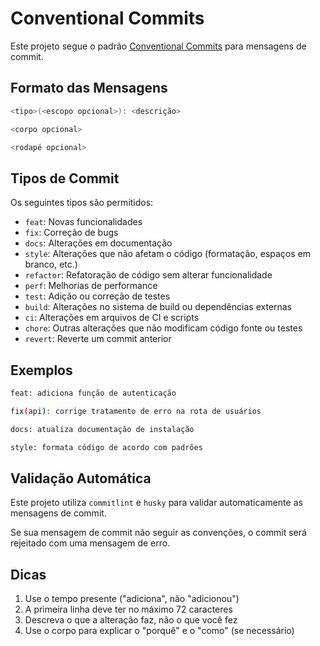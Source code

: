 # Conventional Commits

Este projeto segue o padrão [Conventional Commits](https://www.conventionalcommits.org/) para mensagens de commit.

## Formato das Mensagens

```bash
<tipo>(<escopo opcional>): <descrição>

<corpo opcional>

<rodapé opcional>
```

## Tipos de Commit

Os seguintes tipos são permitidos:

- `feat`: Novas funcionalidades
- `fix`: Correção de bugs
- `docs`: Alterações em documentação
- `style`: Alterações que não afetam o código (formatação, espaços em branco, etc.)
- `refactor`: Refatoração de código sem alterar funcionalidade
- `perf`: Melhorias de performance
- `test`: Adição ou correção de testes
- `build`: Alterações no sistema de build ou dependências externas
- `ci`: Alterações em arquivos de CI e scripts
- `chore`: Outras alterações que não modificam código fonte ou testes
- `revert`: Reverte um commit anterior

## Exemplos

```bash
feat: adiciona função de autenticação
```

```bash
fix(api): corrige tratamento de erro na rota de usuários
```

```bash
docs: atualiza documentação de instalação
```

```bash
style: formata código de acordo com padrões
```

## Validação Automática

Este projeto utiliza `commitlint` e `husky` para validar automaticamente as mensagens de commit.

Se sua mensagem de commit não seguir as convenções, o commit será rejeitado com uma mensagem de erro.

## Dicas

1. Use o tempo presente ("adiciona", não "adicionou")
2. A primeira linha deve ter no máximo 72 caracteres
3. Descreva o que a alteração faz, não o que você fez
4. Use o corpo para explicar o "porquê" e o "como" (se necessário)
